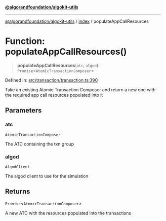 [**@algorandfoundation/algokit-utils**](../../README.md)

***

[@algorandfoundation/algokit-utils](../../README.md) / [index](../README.md) / populateAppCallResources

# Function: populateAppCallResources()

> **populateAppCallResources**(`atc`, `algod`): `Promise`\<`AtomicTransactionComposer`\>

Defined in: [src/transaction/transaction.ts:390](https://github.com/algorandfoundation/algokit-utils-ts/blob/main/src/transaction/transaction.ts#L390)

Take an existing Atomic Transaction Composer and return a new one with the required
app call resources populated into it

## Parameters

### atc

`AtomicTransactionComposer`

The ATC containing the txn group

### algod

`AlgodClient`

The algod client to use for the simulation

## Returns

`Promise`\<`AtomicTransactionComposer`\>

A new ATC with the resources populated into the transactions
